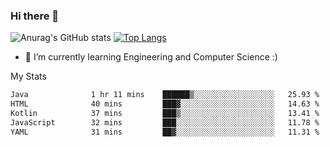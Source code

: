 ### Hi there 👋

![Anurag's GitHub stats](https://github-readme-stats.vercel.app/api?username=MatteoIorio11&show_icons=true&theme=dark) 
[![Top Langs](https://github-readme-stats.vercel.app/api/top-langs/?username=MatteoIorio11&theme=dark)](https://github.com/MatteoIorio11/github-readme-stats)

- 🌱 I’m currently learning Engineering and Computer Science :)

<!--
**MatteoIorio11/MatteoIorio11** is a ✨ _special_ ✨ repository because its `README.md` (this file) appears on your GitHub profile.

Here are some ideas to get you started:

- 🔭 I’m currently working on ...
- 🌱 I’m currently learning ...
- 👯 I’m looking to collaborate on ...
- 🤔 I’m looking for help with ...
- 💬 Ask me about ...
- 📫 How to reach me: ...
- 😄 Pronouns: ...
- ⚡ Fun fact: ...
-->
My Stats
<!--START_SECTION:waka-->

```txt
Java              1 hr 11 mins    ██████▒░░░░░░░░░░░░░░░░░░   25.93 %
HTML              40 mins         ███▓░░░░░░░░░░░░░░░░░░░░░   14.63 %
Kotlin            37 mins         ███▒░░░░░░░░░░░░░░░░░░░░░   13.41 %
JavaScript        32 mins         ███░░░░░░░░░░░░░░░░░░░░░░   11.78 %
YAML              31 mins         ██▓░░░░░░░░░░░░░░░░░░░░░░   11.31 %
```

<!--END_SECTION:waka-->
